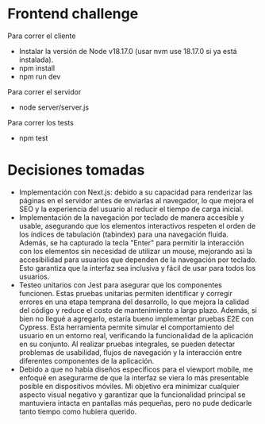 # Frontend challenge
Para correr el cliente
- Instalar la versión de Node v18.17.0 (usar nvm use 18.17.0 si ya está instalada).
- npm install
- npm run dev 

Para correr el servidor 
- node server/server.js

Para correr los tests
- npm test

# Decisiones tomadas
- Implementación con Next.js: debido a su capacidad para renderizar las páginas en el servidor antes de enviarlas al navegador, lo que mejora el SEO y la experiencia del usuario al reducir el tiempo de carga inicial.
- Implementación de la navegación por teclado de manera accesible y usable, asegurando que los elementos interactivos respeten el orden de los índices de tabulación (tabindex) para una navegación fluida. Además, se ha capturado la tecla "Enter" para permitir la interacción con los elementos sin necesidad de utilizar un mouse, mejorando así la accesibilidad para usuarios que dependen de la navegación por teclado. Esto garantiza que la interfaz sea inclusiva y fácil de usar para todos los usuarios.
- Testeo unitarios con Jest para asegurar que los componentes funcionen. Estas pruebas unitarias permiten identificar y corregir errores en una etapa temprana del desarrollo, lo que mejora la calidad del código y reduce el costo de mantenimiento a largo plazo. Además, si bien no llegué a agregarlo, estaría bueno implementar pruebas E2E con Cypress. Esta herramienta permite simular el comportamiento del usuario en un entorno real, verificando la funcionalidad de la aplicación en su conjunto. Al realizar pruebas integrales, se pueden detectar problemas de usabilidad, flujos de navegación y la interacción entre diferentes componentes de la aplicación.
- Debido a que no había diseños específicos para el viewport mobile, me enfoqué en asegurarme de que la interfaz se viera lo más presentable posible en dispositivos móviles. Mi objetivo era minimizar cualquier aspecto visual negativo y garantizar que la funcionalidad principal se mantuviera intacta en pantallas más pequeñas, pero no pude dedicarle tanto tiempo como hubiera querido.

